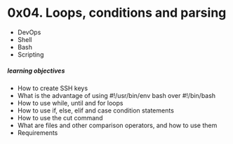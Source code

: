 # 0x04. Loops, conditions and parsing

- DevOps
- Shell
- Bash
- Scripting

##### learning objectives
- How to create SSH keys
- What is the advantage of using #!/usr/bin/env bash over #!/bin/bash
- How to use while, until and for loops
- How to use if, else, elif and case condition statements
- How to use the cut command
- What are files and other comparison operators, and how to use them
- Requirements